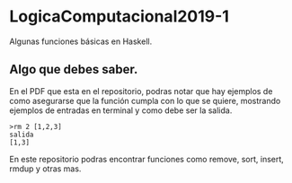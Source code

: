 # LogicaComputacional2019-1
Algunas funciones básicas en Haskell.

## Algo que debes saber.
En el PDF que esta en el repositorio, podras notar que hay ejemplos de como asegurarse que la función cumpla con lo que se quiere, mostrando ejemplos de entradas en terminal y como debe ser la salida.

```
>rm 2 [1,2,3]
salida 
[1,3]
```
En este repositorio podras encontrar funciones como remove, sort, insert, rmdup y otras mas.



